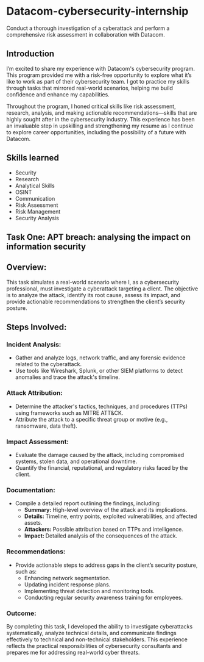 # Datacom-cybersecurity-internship
Conduct a thorough investigation of a cyberattack and perform a comprehensive risk assessment in collaboration with Datacom.

## Introduction

I’m excited to share my experience with Datacom's cybersecurity program. This program provided me with a risk-free opportunity to explore what it’s like to work as part of their cybersecurity team. I got to practice my skills through tasks that mirrored real-world scenarios, helping me build confidence and enhance my capabilities.

Throughout the program, I honed critical skills like risk assessment, research, analysis, and making actionable recommendations—skills that are highly sought after in the cybersecurity industry. This experience has been an invaluable step in upskilling and strengthening my resume as I continue to explore career opportunities, including the possibility of a future with Datacom.

## Skills learned

- Security
- Research
- Analytical Skills
- OSINT
- Communication
- Risk Assessment
- Risk Management
- Security Analysis

## Task One: APT breach: analysing the impact on information security

## Overview:
This task simulates a real-world scenario where I, as a cybersecurity professional, must investigate a cyberattack targeting a client. The objective is to analyze the attack, identify its root cause, assess its impact, and provide actionable recommendations to strengthen the client’s security posture.

## Steps Involved:

### Incident Analysis:

- Gather and analyze logs, network traffic, and any forensic evidence related to the cyberattack.
- Use tools like Wireshark, Splunk, or other SIEM platforms to detect anomalies and trace the attack's timeline.
### Attack Attribution:

- Determine the attacker's tactics, techniques, and procedures (TTPs) using frameworks such as MITRE ATT&CK.
- Attribute the attack to a specific threat group or motive (e.g., ransomware, data theft).
### Impact Assessment:

- Evaluate the damage caused by the attack, including compromised systems, stolen data, and operational downtime.
- Quantify the financial, reputational, and regulatory risks faced by the client.
### Documentation:

- Compile a detailed report outlining the findings, including:
    - <b> Summary: </b> High-level overview of the attack and its implications.
    - <b> Details: </b> Timeline, entry points, exploited vulnerabilities, and affected assets.
    - <b> Attackers: </b> Possible attribution based on TTPs and intelligence.
    - <b> Impact: </b> Detailed analysis of the consequences of the attack.
### Recommendations:

- Provide actionable steps to address gaps in the client’s security posture, such as:
   - Enhancing network segmentation.
   - Updating incident response plans.
   - Implementing threat detection and monitoring tools.
   - Conducting regular security awareness training for employees.

### Outcome:
By completing this task, I developed the ability to investigate cyberattacks systematically, analyze technical details, and communicate findings effectively to technical and non-technical stakeholders. This experience reflects the practical responsibilities of cybersecurity consultants and prepares me for addressing real-world cyber threats.
